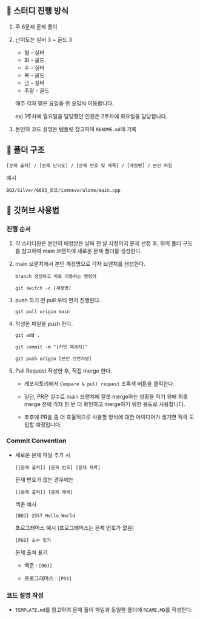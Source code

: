 ## 📘 스터디 진행 방식
1. 주 6문제 문제 풀이
2. 난이도는 실버 3 ~ 골드 3
   
   - 월 - 실버
   - 화 - 골드
   - 수 - 실버
   - 목 - 골드
   - 금 - 실버
   - 주말 - 골드
  
   매주 각자 맡은 요일을 한 요일씩 이동합니다.

   ex) 1주차에 월요일을 담당했던 인원은 2주차에 화요일을 담당합니다.
   
4. 본인의 코드 설명은 템플릿 참고하여 `README.md`에 기록

## 📘 폴더 구조

`[문제 출처] / [문제 난이도] / [문제 번호 및 제목] / [계정명] / 본인 파일`

예시

`BOJ/Silver/6603_로또/iamneveralone/main.cpp`

## 📘 깃허브 사용법
### 진행 순서
1. 각 스터디원은 본인이 배정받은 날짜 전 날 자정까지 문제 선정 후, 위의 폴더 구조를 참고하여 main 브랜치에 새로운 문제 폴더를 생성한다.
   
2. main 브랜치에서 본인 계정명으로 각자 브랜치를 생성한다.

   `branch 생성하고 바로 이동하는 명령어`
   ```
   git switch -c [계정명] 
   ```
3. push 하기 전 pull 부터 먼저 진행한다.

   ```
   git pull origin main
   ```
4. 작성한 파일을 push 한다.

   ```
   git add .
   ```
   ```
   git commit -m "[커밋 메세지]"
   ```
   ```
   git push origin [본인 브랜치명]
   ```
5. Pull Request 작성한 후, 직접 merge 한다.

   - 레포지토리에서 `Compare & pull request` 초록색 버튼을 클릭한다.

   - 일단, PR은 실수로 main 브랜치에 잘못 merge하는 상황을 막기 위해 최종 merge 전에 각자 한 번 더 확인하고 merge하기 위한 용도로 사용합니다.

   - 추후에 PR을 좀 더 효율적으로 사용할 방식에 대한 아이디어가 생기면 적극 도입할 예정입니다.
  
### Commit Convention ###
- 새로운 문제 파일 추가 시
  
  `[[문제 출처]] [문제 번호] [문제 제목]`

  문제 번호가 없는 경우에는

  `[[문제 출처]] [문제 제목]`

  백준 예시
  ```
  [BOJ] 2557 Hello World
  ```

  프로그래머스 예시 (프로그래머스는 문제 번호가 없음)
  ```
  [PGS] 소수 찾기
  ```

  문제 출처 표기
  
  - 백준 : `[BOJ]`
  
  - 프로그래머스 : `[PGS]`
  
### 코드 설명 작성
- `TEMPLATE.md`를 참고하여 문제 풀이 파일과 동일한 폴더에 `REAME.MD`를 작성한다.
